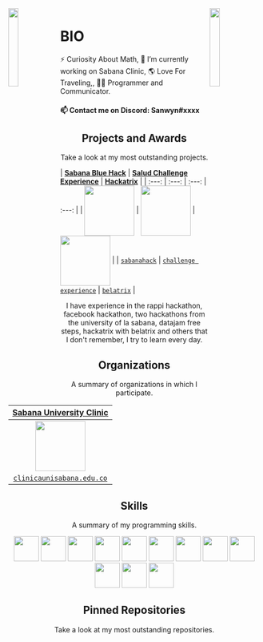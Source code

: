 <img align='left' src='https://raw.githubusercontent.com/Sanwyn/sanwyn/master/sprites/link.gif' width='20%'>  
<img align='right' src='https://raw.githubusercontent.com/Sanwyn/sanwyn/master/sprites/cait.gif' width='20%'>  

# BIO

⚡ Curiosity About Math, 🔭 I’m currently working on Sabana Clinic, 🌎 Love For Traveling,, 🧪😄 Programmer and Communicator.  

#### 📫 Contact me on Discord: Sanwyn#xxxx

<h2 align="center">Projects and Awards</h2>
<p align="center">Take a look at my most outstanding projects.</p>

| <a href="https://www.unisabana.edu.co/sabanahack2019/" target="_blank">**Sabana Blue Hack**</a> | <a href="https://www.unisabana.edu.co/temasunidades/salud-challenge-experience/inscripcion-salud-challenge-experience/" target="_blank">**Salud Challenge Experience**</a> | <a href="https://www.belatrixsf.com/news-and-events/hundreds-coders-hackathon/" target="_blank">**Hackatrix**</a> |
| :---: | :---: | :---: | :---: |
| <img align='center' src='https://raw.githubusercontent.com/Sanwyn/sanwyn/master/projects/sabanahack.jpg' height='100px'> | <img align='center' src='https://raw.githubusercontent.com/Sanwyn/sanwyn/master/projects/premiosalud.jpg' height='100px'> | <img align='center' src='https://raw.githubusercontent.com/Sanwyn/sanwyn/master/projects/hackatrix.png' height='100px'>  | 
| <a href="https://www.unisabana.edu.co/sabanahack2019/" target="_blank">`sabanahack`</a> | <a href="https://www.unisabana.edu.co/temasunidades/salud-challenge-experience/inscripcion-salud-challenge-experience/" target="_blank">`challenge experience`</a> | <a href="https://www.belatrixsf.com/news-and-events/hundreds-coders-hackathon/" target="_blank">`belatrix`</a> | 

<p align="center">I have experience in the rappi hackathon, facebook hackathon, two hackathons from the university of la sabana, datajam free steps, hackatrix with belatrix and others that I don't remember, I try to learn every day.</p>

<h2 align="center">Organizations</h2>
<p align="center">A summary of organizations in which I participate.</p>

| <a href="https://www.clinicaunisabana.edu.co/nuestra-clinica/" target="_blank">**Sabana University Clinic**</a> |
|:---: |
| <img align='center' src='https://raw.githubusercontent.com/Sanwyn/sanwyn/master/projects/usabana.png' height='100px'> |
| <a href="https://www.clinicaunisabana.edu.co/nuestra-clinica/" target="_blank">`clinicaunisabana.edu.co`</a> |

<h2 align="center">Skills</h2>
<p align="center">A summary of my programming skills.</p>

<p align="center">
  <!-- <img src='https://raw.githubusercontent.com/Sanwyn/sanwyn/master/skills/angular.png' height='50px'> -->
  <img src='https://raw.githubusercontent.com/Sanwyn/sanwyn/master/skills/apache.png' height='50px'>
  <!-- <img src='https://raw.githubusercontent.com/Sanwyn/sanwyn/master/skills/csharp.png' height='50px'> -->
  <img src='https://raw.githubusercontent.com/Sanwyn/sanwyn/master/skills/bootstrap.png' height='50px'>
  <img src='https://raw.githubusercontent.com/Sanwyn/sanwyn/master/skills/css.png' height='50px'>
  <!-- <img src='https://raw.githubusercontent.com/Sanwyn/sanwyn/master/skills/express.png' height='50px'> -->
  <img src='https://raw.githubusercontent.com/Sanwyn/sanwyn/master/skills/html.png' height='50px'>
  <img src='https://raw.githubusercontent.com/Sanwyn/sanwyn/master/skills/java.png' height='50px'>
  <img src='https://raw.githubusercontent.com/Sanwyn/sanwyn/master/skills/javascript.jpg' height='50px'>
  <img src='https://raw.githubusercontent.com/Sanwyn/sanwyn/master/skills/mongo.png' height='50px'>
  <!-- <img src='https://raw.githubusercontent.com/Sanwyn/sanwyn/master/skills/nodejs.png' height='50px'> -->
  <img src='https://raw.githubusercontent.com/Sanwyn/sanwyn/master/skills/python.png' height='50px'>
  <img src='https://raw.githubusercontent.com/Sanwyn/sanwyn/master/skills/react.png' height='50px'>
  <img src='https://raw.githubusercontent.com/Sanwyn/sanwyn/master/skills/sql.png' height='50px'>
  <img src='https://raw.githubusercontent.com/Sanwyn/sanwyn/master/skills/thymeleaf.png' height='50px'>
  <img src='https://raw.githubusercontent.com/Sanwyn/sanwyn/master/skills/spring.png' height='50px'>
</p>

<h2 align="center">Pinned Repositories</h2>
<p align="center">Take a look at my most outstanding repositories.</p>
